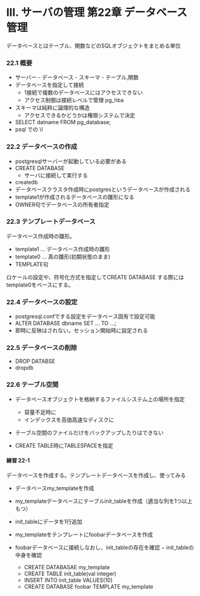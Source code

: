 III. サーバの管理 第22章 データベース管理
==================

データベースとはテーブル、関数などのSQLオブジェクトをまとめる単位

### 22.1 概要

- サーバー - データベース - スキーマ - テーブル,関数
- データベースを指定して接続
    - 1接続で複数のデータベースにはアクセスできない
    - アクセス制御は接続レベルで管理 pg_hba
- スキーマは純粋に論理的な構造
    - アクセスできるかどうかは権限システムで決定
- SELECT datname FROM pg_database;
- psql での \l

### 22.2 データベースの作成

- postgresqlサーバーが起動している必要がある
- CREATE DATABASE
    - サーバに接続して実行する
- createdb
- データベースクラスタ作成時にpostgresというデータベースが作成される
- template1が作成されるデータベースの雛形になる
- OWNER句でデータベースの所有者指定

### 22.3 テンプレートデータベース

データベース作成時の雛形。

- template1 ... データベース作成時の雛形
- template0 ... 真の雛形(初期状態のまま)
- TEMPLATE句

ロケールの設定や、符号化方式を指定してCREATE DATABASE する際にはtemplate0をベースにする。

### 22.4 データベースの設定

- postgresql.confでする設定をデータベース固有で設定可能
- ALTER DATABASE dbname SET ... TO ...;
- 即時に反映はされない。セッション開始時に設定される

### 22.5 データベースの削除

- DROP DATABSE
- dropdb

### 22.6 テーブル空間

- データベースオブジェクトを格納するファイルシステム上の場所を指定
    - 容量不足時に
    - インデックスを高価高速なディスクに
- テーブル空間のファイルだけをバックアップしたりはできない

- CREATE TABLE時にTABLESPACEを指定

#### 練習 22-1

データベースを作成する。テンプレートデータベースを作成し、使ってみる

- データベースmy_templateを作成
- my_templateデータベースにテーブルinit_tableを作成（適当な列を1つ以上もつ）
- init_tableにデータを1行追加
- my_templateをテンプレートにfoobarデータベースを作成
- foobarデータベースに接続しなおし、init_tableの存在を確認
− init_tableの中身を確認

    - CREATE DATABASAE my_template
    - CREATE TABLE init_table(val integer)
    - INSERT INTO init_table VALUES(10)
    - CREATE DATABASE foobar TEMPLATE my_template


